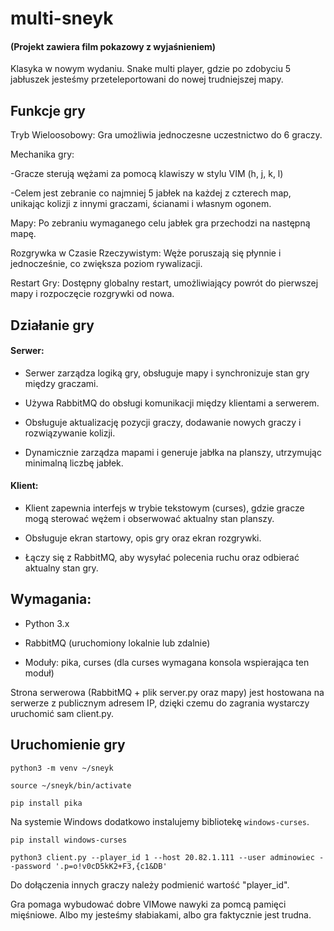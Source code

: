 # multi-sneyk

#### (Projekt zawiera film pokazowy z wyjaśnieniem)

Klasyka w nowym wydaniu. Snake multi player, gdzie po zdobyciu 5 jabłuszek jesteśmy przeteleportowani do nowej trudniejszej mapy. 

## Funkcje gry
 Tryb Wieloosobowy: Gra umożliwia jednoczesne uczestnictwo do 6 graczy.
 
 Mechanika gry:
 
-Gracze sterują wężami za pomocą klawiszy w stylu VIM (h, j, k, l)

-Celem jest zebranie co najmniej 5 jabłek na każdej z czterech map, unikając kolizji z innymi graczami, ścianami i własnym ogonem.

Mapy: Po zebraniu wymaganego celu jabłek gra przechodzi na następną mapę.

Rozgrywka w Czasie Rzeczywistym: Węże poruszają się płynnie i jednocześnie, co zwiększa poziom rywalizacji.

Restart Gry: Dostępny globalny restart, umożliwiający powrót do pierwszej mapy i rozpoczęcie rozgrywki od nowa.


## Działanie gry
#### Serwer:

* Serwer zarządza logiką gry, obsługuje mapy i synchronizuje stan gry między graczami.

* Używa RabbitMQ do obsługi komunikacji między klientami a serwerem.

* Obsługuje aktualizację pozycji graczy, dodawanie nowych graczy i rozwiązywanie kolizji.

* Dynamicznie zarządza mapami i generuje jabłka na planszy, utrzymując minimalną liczbę jabłek.

#### Klient:

* Klient zapewnia interfejs w trybie tekstowym (curses), gdzie gracze mogą sterować wężem i obserwować aktualny stan planszy.

* Obsługuje ekran startowy, opis gry oraz ekran rozgrywki.

* Łączy się z RabbitMQ, aby wysyłać polecenia ruchu oraz odbierać aktualny stan gry.

## Wymagania:

* Python 3.x

* RabbitMQ (uruchomiony lokalnie lub zdalnie)

* Moduły: pika, curses (dla curses wymagana konsola wspierająca ten moduł)

Strona serwerowa (RabbitMQ + plik server.py oraz mapy) jest hostowana na serwerze z publicznym adresem IP, dzięki czemu do zagrania wystarczy uruchomić sam client.py.


## Uruchomienie gry

`python3 -m venv ~/sneyk`

`source ~/sneyk/bin/activate`

`pip install pika`

Na systemie Windows dodatkowo instalujemy bibliotekę `windows-curses`.

`pip install windows-curses`

`python3 client.py --player_id 1 --host 20.82.1.111 --user adminowiec --password '.p=o!v0cD5kK2+F3,{c1&DB'`

Do dołączenia innych graczy należy podmienić wartość "player_id".

Gra pomaga wybudować dobre VIMowe nawyki za pomcą pamięci mięśniowe. 
Albo my jesteśmy słabiakami, albo gra faktycznie jest trudna.


